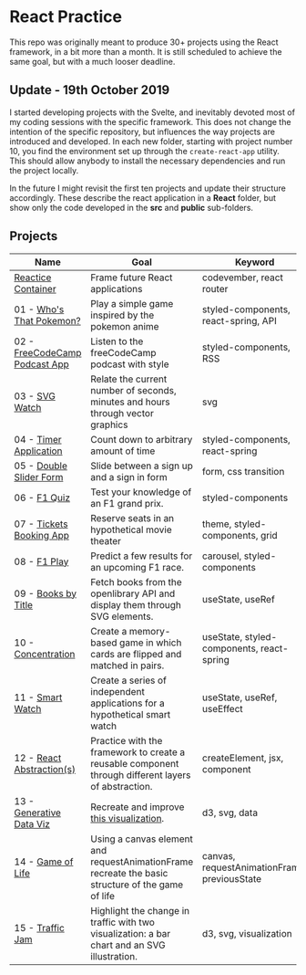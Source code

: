 # React Practice

This repo was originally meant to produce 30+ projects using the React framework, in a bit more than a month. It is still scheduled to achieve the same goal, but with a much looser deadline.

## Update - 19th October 2019

I started developing projects with the Svelte, and inevitably devoted most of my coding sessions with the specific framework. This does not change the intention of the specific repository, but influences the way projects are introduced and developed. In each new folder, starting with project number 10, you find the environment set up through the `create-react-app` utility. This should allow anybody to install the necessary dependencies and run the project locally.

In the future I might revisit the first ten projects and update their structure accordingly. These describe the react application in a **React** folder, but show only the code developed in the **src** and **public** sub-folders.

## Projects

| Name                                                                         | Goal                                                                                                | Keyword                                      |
| ---------------------------------------------------------------------------- | --------------------------------------------------------------------------------------------------- | -------------------------------------------- |
| [Reactice Container](https://codepen.io/borntofrappe/full/NELLxG/)           | Frame future React applications                                                                     | codevember, react router                     |
| 01 - [Who's That Pokemon?](https://codepen.io/borntofrappe/full/GwYLRw)      | Play a simple game inspired by the pokemon anime                                                    | styled-components, react-spring, API         |
| 02 - [FreeCodeCamp Podcast App](https://codepen.io/borntofrappe/full/yGbpMm) | Listen to the freeCodeCamp podcast with style                                                       | styled-components, RSS                       |
| 03 - [SVG Watch](https://codepen.io/borntofrappe/full/ebRVJd)                | Relate the current number of seconds, minutes and hours through vector graphics                     | svg                                          |
| 04 - [Timer Application](https://codepen.io/borntofrappe/full/dwVZRQ)        | Count down to arbitrary amount of time                                                              | styled-components, react-spring              |
| 05 - [Double Slider Form](https://codepen.io/borntofrappe/full/OGyJbm)       | Slide between a sign up and a sign in form                                                          | form, css transition                         |
| 06 - [F1 Quiz](https://codepen.io/borntofrappe/full/pBeMzz)                  | Test your knowledge of an F1 grand prix.                                                            | styled-components                            |
| 07 - [Tickets Booking App](https://codepen.io/borntofrappe/full/byqqKY)      | Reserve seats in an hypothetical movie theater                                                      | theme, styled-components, grid               |
| 08 - [F1 Play](https://codepen.io/borntofrappe/full/dBpVbB)                  | Predict a few results for an upcoming F1 race.                                                      | carousel, styled-components                  |
| 09 - [Books by Title](https://codepen.io/borntofrappe/full/JgWdZd)           | Fetch books from the openlibrary API and display them through SVG elements.                         | useState, useRef                             |
| 10 - [Concentration](https://codepen.io/borntofrappe/full/rNNWGMZ)           | Create a memory-based game in which cards are flipped and matched in pairs.                         | useState, styled-components, react-spring    |
| 11 - [Smart Watch](https://codepen.io/borntofrappe/full/KKKqzJa)             | Create a series of independent applications for a hypothetical smart watch                          | useState, useRef, useEffect                  |
| 12 - [React Abstraction(s)](https://codepen.io/collection/nkGRYO/)           | Practice with the framework to create a reusable component through different layers of abstraction. | createElement, jsx, component                |
| 13 - [Generative Data Viz](https://codepen.io/borntofrappe/full/qBBLNOm)     | Recreate and improve [this visualization](https://codepen.io/borntofrappe/pen/eYYQwvz).             | d3, svg, data                                |
| 14 - [Game of Life](https://codepen.io/borntofrappe/full/xxbKgMQ)            | Using a canvas element and requestAnimationFrame recreate the basic structure of the game of life   | canvas, requestAnimationFrame, previousState |
| 15 - [Traffic Jam](https://codepen.io/borntofrappe/full/YzPNRjR)             | Highlight the change in traffic with two visualization: a bar chart and an SVG illustration.        | d3, svg, visualization                       |
